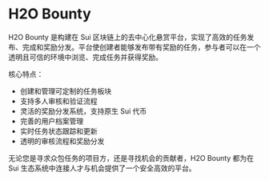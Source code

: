 # H2O Bounty
H2O Bounty 是构建在 Sui 区块链上的去中心化悬赏平台，实现了高效的任务发布、完成和奖励分发。平台使创建者能够发布带有奖励的任务，参与者可以在一个透明且可信的环境中浏览、完成任务并获得奖励。

核心特点：
- 创建和管理可定制的任务板块
- 支持多人审核和验证流程
- 灵活的奖励分发系统，支持原生 Sui 代币
- 完善的用户档案管理
- 实时任务状态跟踪和更新
- 透明的审核流程和奖励分发

无论您是寻求众包任务的项目方，还是寻找机会的贡献者，H2O Bounty 都为在 Sui 生态系统中连接人才与机会提供了一个安全高效的平台。
